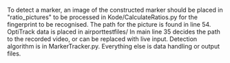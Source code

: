 To detect a marker, an image of the constructed marker should be placed in "ratio_pictures" to be processed in Kode/CalculateRatios.py for the fingerprint to be recognised. The path for the picture is found in line 54. OptiTrack data is placed in airporttestfiles/
In main line 35 decides the path to the recorded video, or can be replaced with live input.
Detection algorithm is in MarkerTracker.py. Everything else is data handling or output files.

